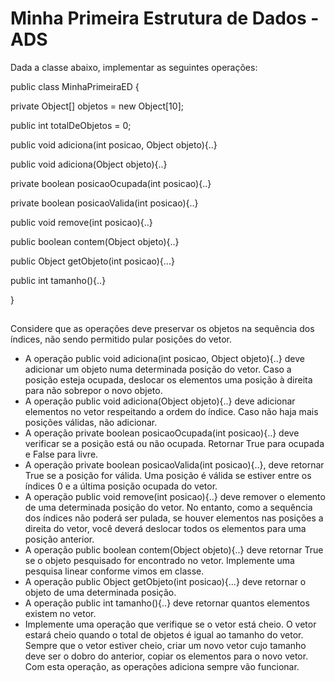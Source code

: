 # Minha Primeira Estrutura de Dados - ADS


Dada a classe abaixo, implementar as seguintes operações:


public class MinhaPrimeiraED {

  private Object[] objetos = new Object[10];

  public int totalDeObjetos = 0;

 

  public void adiciona(int posicao, Object objeto){..}

  public void adiciona(Object objeto){..}

  private boolean posicaoOcupada(int posicao){..}

  private boolean posicaoValida(int posicao){..}

  public void remove(int posicao){..}

  public boolean contem(Object objeto){..}

  public Object getObjeto(int posicao){...}

  public int tamanho(){..}

}

##
 

Considere que as operações deve preservar os objetos na sequência dos índices, não sendo permitido pular posições do vetor.

- A operação public void adiciona(int posicao, Object objeto){..} deve adicionar um objeto numa determinada posição do vetor. Caso a posição esteja ocupada, deslocar os elementos uma posição à direita para não sobrepor o novo objeto.
- A operação public void adiciona(Object objeto){..} deve adicionar elementos no vetor respeitando a ordem do índice. Caso não haja mais posições válidas, não adicionar.
- A operação private boolean posicaoOcupada(int posicao){..} deve verificar se a posição está ou não ocupada. Retornar True para ocupada e False para livre.
- A operação private boolean posicaoValida(int posicao){..}, deve retornar True se a posição for válida. Uma posição é válida se estiver entre os índices 0 e a última posição ocupada do vetor.  
- A operação public void remove(int posicao){..} deve remover o elemento de uma determinada posição do vetor. No entanto, como a sequência dos índices não poderá ser pulada, se houver elementos nas posições a direita do vetor, você deverá deslocar todos os elementos para uma posição anterior. 
- A operação public boolean contem(Object objeto){..} deve retornar True se o objeto pesquisado for encontrado no vetor. Implemente uma pesquisa linear conforme vimos em classe. 
- A operação public Object getObjeto(int posicao){...} deve retornar o objeto de uma determinada posição.
- A operação public int tamanho(){..} deve retornar quantos elementos existem no vetor.
- Implemente uma operação que verifique se o vetor está cheio. O vetor estará cheio quando o total de objetos é igual ao tamanho do vetor. Sempre que o vetor estiver cheio, criar um novo vetor cujo tamanho deve ser o dobro do anterior, copiar os elementos para o novo vetor. Com esta operação, as operações adiciona sempre vão funcionar.

